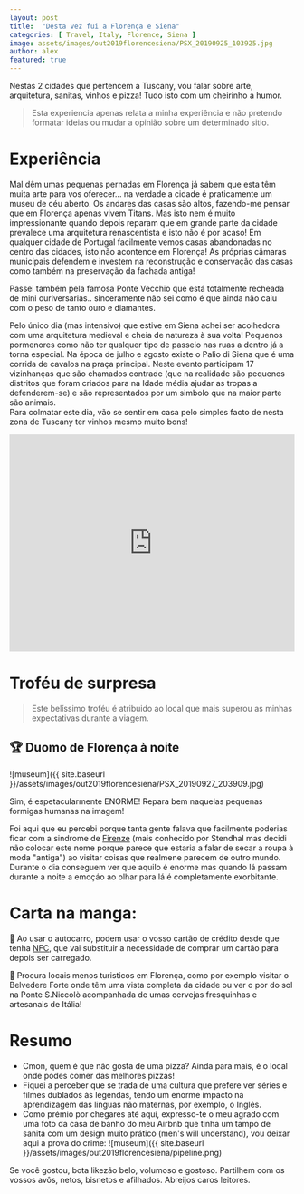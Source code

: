 ```yaml
---
layout: post
title:  "Desta vez fui a Florença e Siena"
categories: [ Travel, Italy, Florence, Siena ]
image: assets/images/out2019florencesiena/PSX_20190925_103925.jpg
author: alex
featured: true
---
```


Nestas 2 cidades que pertencem a Tuscany, vou falar sobre arte, arquitetura, sanitas, vinhos e pizza! Tudo isto com um cheirinho a humor.

> Esta experiencia apenas relata a minha experiência e não pretendo formatar ideias ou mudar a opinião sobre um determinado sitio.

# Experiência

Mal dêm umas pequenas pernadas em Florença já sabem que esta têm muita arte para vos oferecer... na verdade a cidade é praticamente um museu de céu aberto. 
Os andares das casas são altos, fazendo-me pensar que em Florença apenas vivem Titans. Mas isto nem é muito impressionante quando depois reparam que em grande parte da cidade prevalece uma arquitetura renascentista e isto não é por acaso! 
Em qualquer cidade de Portugal facilmente vemos casas abandonadas no centro das cidades, isto não acontence em Florença! As próprias câmaras municipais defendem e investem na reconstrução e conservação das casas como também na preservação da fachada antiga!

Passei também pela famosa Ponte Vecchio que está totalmente recheada de mini ouriversarias.. sinceramente não sei como é que ainda não caiu com o peso de tanto ouro e diamantes.

Pelo único dia (mas intensivo) que estive em Siena achei ser acolhedora com uma arquitetura medieval e cheia de natureza à sua volta! Pequenos pormenores como não ter qualquer tipo de passeio nas ruas a dentro já a torna especial.
Na época de julho e agosto existe o Palio di Siena que é uma corrida de cavalos na praça principal. Neste evento participam 17 vizinhanças que são chamados contrade (que na realidade são pequenos distritos que foram criados para na Idade média ajudar as tropas a defenderem-se) e são representados por um simbolo que na maior parte são animais.        
Para colmatar este dia, vão se sentir em casa pelo simples facto de nesta zona de Tuscany ter vinhos mesmo muito bons! 

<div style="width:100%;height:0;padding-bottom:76%;position:relative;"><iframe src="https://giphy.com/embed/btZEAKlDWnBcY" width="100%" height="100%" style="position:absolute" frameBorder="0" class="giphy-embed" allowFullScreen></iframe></div><p><a href="https://giphy.com/gifs/wine-o-clock-btZEAKlDWnBcY"></a></p>

# Troféu de surpresa
> Este belíssimo troféu é atribuido ao local que mais superou as minhas expectativas durante a viagem.

## 🏆 Duomo de Florença à noite

![museum]({{ site.baseurl }}/assets/images/out2019florencesiena/PSX_20190927_203909.jpg)

Sim, é espetacularmente ENORME! Repara bem naquelas pequenas formigas humanas na imagem!

Foi aqui que eu percebi porque tanta gente falava que facilmente poderias ficar com a sindrome de [Firenze][stendhal] (mais conhecido por Stendhal mas decidi não colocar este nome porque parece que estaria a falar de secar a roupa à moda "antiga") ao visitar coisas que realmene parecem de outro mundo.
Durante o dia conseguem ver que aquilo é enorme mas quando lá passam durante a noite a emoçáo ao olhar para lá é completamente exorbitante.


# Carta na manga:
🥭 Ao usar o autocarro, podem usar o vosso cartão de crédito desde que tenha [NFC][nfc-mean], que vai substituir a necessidade de comprar um cartão para depois ser carregado.

🥭 Procura locais menos turisticos em Florença, como por exemplo visitar o Belvedere Forte onde têm uma vista completa da cidade ou ver o por do sol na Ponte S.Niccolò acompanhada de umas cervejas fresquinhas e artesanais de Itália!

# Resumo
* Cmon, quem é que não gosta de uma pizza? Ainda para mais, é o local onde podes comer das melhores pizzas!
* Fiquei a perceber que se trada de uma cultura que prefere ver séries e filmes dublados às legendas, tendo um enorme impacto na aprendizagem das linguas não maternas, por exemplo, o Inglês. 
* Como prémio por chegares até aqui, expresso-te o meu agrado com uma foto da casa de banho do meu Airbnb que tinha um tampo de sanita com um design muito prático (men's will understand), vou deixar aqui a prova do crime:
![museum]({{ site.baseurl }}/assets/images/out2019florencesiena/pipeline.png)

Se você gostou, bota likezão belo, volumoso e gostoso. Partilhem com os vossos avôs, netos, bisnetos e afilhados. Abreijos caros leitores.

[stendhal]: https://pt.wikipedia.org/wiki/S%C3%ADndrome_de_Stendhal
[nfc-mean]: https://pt.wikipedia.org/wiki/Near_Field_Communication
